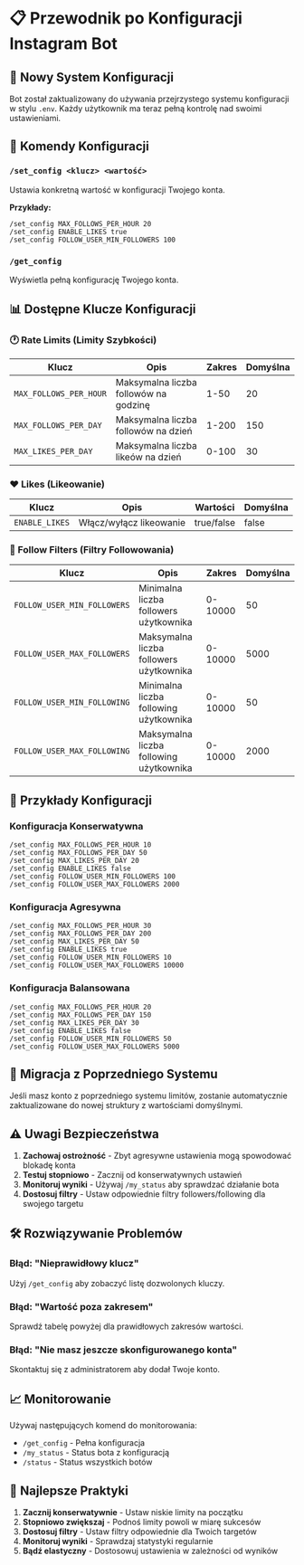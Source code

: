 # 📋 Przewodnik po Konfiguracji Instagram Bot

## 🎯 Nowy System Konfiguracji

Bot został zaktualizowany do używania przejrzystego systemu konfiguracji w stylu `.env`. Każdy użytkownik ma teraz pełną kontrolę nad swoimi ustawieniami.

## 🔧 Komendy Konfiguracji

### `/set_config <klucz> <wartość>`
Ustawia konkretną wartość w konfiguracji Twojego konta.

**Przykłady:**
```
/set_config MAX_FOLLOWS_PER_HOUR 20
/set_config ENABLE_LIKES true
/set_config FOLLOW_USER_MIN_FOLLOWERS 100
```

### `/get_config`
Wyświetla pełną konfigurację Twojego konta.

## 📊 Dostępne Klucze Konfiguracji

### 🕐 Rate Limits (Limity Szybkości)
| Klucz | Opis | Zakres | Domyślna |
|-------|------|--------|----------|
| `MAX_FOLLOWS_PER_HOUR` | Maksymalna liczba followów na godzinę | 1-50 | 20 |
| `MAX_FOLLOWS_PER_DAY` | Maksymalna liczba followów na dzień | 1-200 | 150 |
| `MAX_LIKES_PER_DAY` | Maksymalna liczba likeów na dzień | 0-100 | 30 |

### ❤️ Likes (Likeowanie)
| Klucz | Opis | Wartości | Domyślna |
|-------|------|----------|----------|
| `ENABLE_LIKES` | Włącz/wyłącz likeowanie | true/false | false |

### 👥 Follow Filters (Filtry Followowania)
| Klucz | Opis | Zakres | Domyślna |
|-------|------|--------|----------|
| `FOLLOW_USER_MIN_FOLLOWERS` | Minimalna liczba followers użytkownika | 0-10000 | 50 |
| `FOLLOW_USER_MAX_FOLLOWERS` | Maksymalna liczba followers użytkownika | 0-10000 | 5000 |
| `FOLLOW_USER_MIN_FOLLOWING` | Minimalna liczba following użytkownika | 0-10000 | 50 |
| `FOLLOW_USER_MAX_FOLLOWING` | Maksymalna liczba following użytkownika | 0-10000 | 2000 |

## 🚀 Przykłady Konfiguracji

### Konfiguracja Konserwatywna
```
/set_config MAX_FOLLOWS_PER_HOUR 10
/set_config MAX_FOLLOWS_PER_DAY 50
/set_config MAX_LIKES_PER_DAY 20
/set_config ENABLE_LIKES false
/set_config FOLLOW_USER_MIN_FOLLOWERS 100
/set_config FOLLOW_USER_MAX_FOLLOWERS 2000
```

### Konfiguracja Agresywna
```
/set_config MAX_FOLLOWS_PER_HOUR 30
/set_config MAX_FOLLOWS_PER_DAY 200
/set_config MAX_LIKES_PER_DAY 50
/set_config ENABLE_LIKES true
/set_config FOLLOW_USER_MIN_FOLLOWERS 10
/set_config FOLLOW_USER_MAX_FOLLOWERS 10000
```

### Konfiguracja Balansowana
```
/set_config MAX_FOLLOWS_PER_HOUR 20
/set_config MAX_FOLLOWS_PER_DAY 150
/set_config MAX_LIKES_PER_DAY 30
/set_config ENABLE_LIKES false
/set_config FOLLOW_USER_MIN_FOLLOWERS 50
/set_config FOLLOW_USER_MAX_FOLLOWERS 5000
```

## 🔄 Migracja z Poprzedniego Systemu

Jeśli masz konto z poprzedniego systemu limitów, zostanie automatycznie zaktualizowane do nowej struktury z wartościami domyślnymi.

## ⚠️ Uwagi Bezpieczeństwa

1. **Zachowaj ostrożność** - Zbyt agresywne ustawienia mogą spowodować blokadę konta
2. **Testuj stopniowo** - Zacznij od konserwatywnych ustawień
3. **Monitoruj wyniki** - Używaj `/my_status` aby sprawdzać działanie bota
4. **Dostosuj filtry** - Ustaw odpowiednie filtry followers/following dla swojego targetu

## 🛠️ Rozwiązywanie Problemów

### Błąd: "Nieprawidłowy klucz"
Użyj `/get_config` aby zobaczyć listę dozwolonych kluczy.

### Błąd: "Wartość poza zakresem"
Sprawdź tabelę powyżej dla prawidłowych zakresów wartości.

### Błąd: "Nie masz jeszcze skonfigurowanego konta"
Skontaktuj się z administratorem aby dodał Twoje konto.

## 📈 Monitorowanie

Używaj następujących komend do monitorowania:
- `/get_config` - Pełna konfiguracja
- `/my_status` - Status bota z konfiguracją
- `/status` - Status wszystkich botów

## 🎯 Najlepsze Praktyki

1. **Zacznij konserwatywnie** - Ustaw niskie limity na początku
2. **Stopniowo zwiększaj** - Podnoś limity powoli w miarę sukcesów
3. **Dostosuj filtry** - Ustaw filtry odpowiednie dla Twoich targetów
4. **Monitoruj wyniki** - Sprawdzaj statystyki regularnie
5. **Bądź elastyczny** - Dostosowuj ustawienia w zależności od wyników 